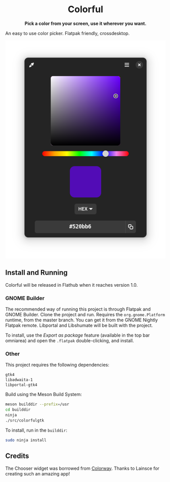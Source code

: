 <div align="center">

# Colorful

**Pick a color from your screen, use it wherever you want.**

</div>

An easy to use color picker. Flatpak friendly, crossdesktop.

<div align="center">
<img src="./data/Screenshots/02.png">
</div>

## Install and Running

Colorful will be released in Flathub when it reaches version 1.0.

### GNOME Builder

The recommended way of running this project is through Flatpak and GNOME Builder. Clone the project and run. Requires the `org.gnome.Platform` runtime, from the master branch. You can get it from the GNOME Nightly Flatpak remote. Libportal and Libshumate will be built with the project.

To install, use the *Export as package* feature (available in the top bar omniarea) and open the `.flatpak` double-clicking, and install.

### Other

This project requires the following dependencies:

```
gtk4
libadwaita-1
libportal-gtk4
```

Build using the Meson Build System:

```sh
meson builddir --prefix=/usr
cd builddir
ninja
./src/colorfulgtk
```

To install, run in the `builddir`:

```sh
sudo ninja install
```

## Credits

The Chooser widget was borrowed from [Colorway](https://github.com/lainsce/colorway/). Thanks to Lainsce for creating such an amazing app!
